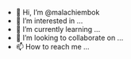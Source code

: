 - 👋 Hi, I’m @malachiembok
- 👀 I’m interested in ...
- 🌱 I’m currently learning ...
- 💞️ I’m looking to collaborate on ...
- 📫 How to reach me ...

<!---
malachiembok/malachiembok is a ✨ special ✨ repository because its `README.md` (this file) appears on your GitHub profile.
You can click the Preview link to take a look at your changes.
--->
